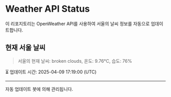 
# Weather API Status

이 리포지토리는 OpenWeather API를 사용하여 서울의 날씨 정보를 자동으로 업데이트합니다.

## 현재 서울 날씨
> 서울의 현재 날씨: broken clouds, 온도: 9.76°C, 습도: 76%

⏳ 업데이트 시간: 2025-04-09 17:19:00 (UTC)

---
자동 업데이트 봇에 의해 관리됩니다.
